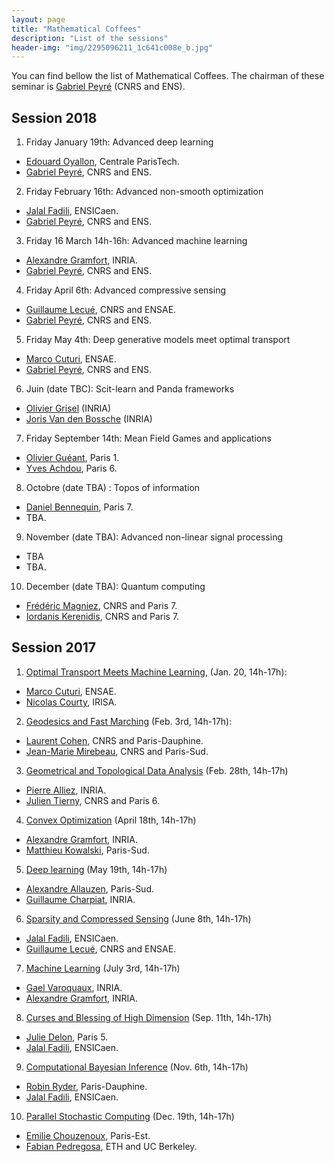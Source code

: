 ```yaml
---
layout: page
title: "Mathematical Coffees"
description: "List of the sessions"
header-img: "img/2295096211_1c641c008e_b.jpg"
---
```


You can find bellow the list of Mathematical Coffees. The chairman of these seminar is [Gabriel Peyré](http://www.gpeyre.com) (CNRS and ENS).

Session 2018
---

1. Friday January 19th: Advanced deep learning
  - [Edouard Oyallon](https://edouardoyallon.github.io/), Centrale ParisTech.
  - [Gabriel Peyré](http://www.gpeyre.com), CNRS and ENS.
2. Friday February 16th: Advanced non-smooth optimization
  - [Jalal Fadili](https://fadili.users.greyc.fr/), ENSICaen.
  - [Gabriel Peyré](http://www.gpeyre.com), CNRS and ENS.
3. Friday 16 March 14h-16h: Advanced machine learning
  - [Alexandre Gramfort](http://alexandre.gramfort.net/), INRIA.
  - [Gabriel Peyré](http://www.gpeyre.com), CNRS and ENS.  
4. Friday April 6th: Advanced compressive sensing
  - [Guillaume Lecué](http://lecueguillaume.github.io/), CNRS and ENSAE.
  - [Gabriel Peyré](http://www.gpeyre.com), CNRS and ENS.
5. Friday May 4th: Deep generative models meet optimal transport
  - [Marco Cuturi](http://marcocuturi.net/), ENSAE.
  - [Gabriel Peyré](http://www.gpeyre.com), CNRS and ENS.
6. Juin (date TBC): Scit-learn and Panda frameworks
  - [Olivier Grisel](http://ogrisel.com/) (INRIA)
  - [Joris Van den Bossche](https://fr.linkedin.com/in/jorisvandenbossche) (INRIA)
7. Friday September 14th: Mean Field Games and applications
  - [Olivier Guéant](http://www.oliviergueant.com/), Paris 1.
  - [Yves Achdou](https://www.ljll.math.upmc.fr/achdou/), Paris 6.
8. Octobre (date TBA) : Topos of information
  - [Daniel Bennequin](https://webusers.imj-prg.fr/~daniel.bennequin/), Paris 7.
  - TBA.
9. November (date TBA): Advanced non-linear signal processing
  - TBA
  - TBA.
10. December (date TBA): Quantum computing
  - [Frédéric Magniez](https://www.irif.fr/~magniez/), CNRS and Paris 7.
  - [Iordanis Kerenidis](https://www.irif.fr/~jkeren/jkeren/Iordanis_Kerenidis.html), CNRS and Paris 7.


Session 2017
---

1. [Optimal Transport Meets Machine Learning](../mc01-ot), (Jan. 20, 14h-17h):
  - [Marco Cuturi](http://marcocuturi.net/), ENSAE.
  - [Nicolas Courty](http://people.irisa.fr/Nicolas.Courty/), IRISA.  
2. [Geodesics and Fast Marching](../mc02-geodesic) (Feb. 3rd, 14h-17h):
  - [Laurent Cohen](https://www.ceremade.dauphine.fr/~cohen/), CNRS and Paris-Dauphine.
  - [Jean-Marie Mirebeau](https://www.math.u-psud.fr/~mirebeau/Main_page.html), CNRS and Paris-Sud.
3. [Geometrical and Topological Data Analysis](../mc03-meshes) (Feb. 28th, 14h-17h)
  - [Pierre Alliez](https://team.inria.fr/titane/pierre-alliez/), INRIA.
  - [Julien Tierny](http://www-pequan.lip6.fr/~tierny/), CNRS and Paris 6.
4. [Convex Optimization](../mc04-cvx-optim) (April 18th, 14h-17h)
  - [Alexandre Gramfort](http://alexandre.gramfort.net/), INRIA.   
  - [Matthieu Kowalski](http://webpages.lss.supelec.fr/perso/matthieu.kowalski/), Paris-Sud.
5. [Deep learning](../mc05-deep-learning) (May 19th, 14h-17h)
  - [Alexandre Allauzen](https://perso.limsi.fr/allauzen/webpages/pmwiki.php), Paris-Sud.
  - [Guillaume Charpiat](https://www.lri.fr/~gcharpia/), INRIA.
6. [Sparsity and Compressed Sensing](../mc06-sparsity) (June 8th, 14h-17h)
  - [Jalal Fadili](https://fadili.users.greyc.fr/), ENSICaen.
  - [Guillaume Lecué](http://lecueguillaume.github.io/), CNRS and ENSAE.
7. [Machine Learning](../mc07-ml) (July 3rd, 14h-17h)
  - [Gael Varoquaux](http://gael-varoquaux.info/), INRIA.
  - [Alexandre Gramfort](http://alexandre.gramfort.net/), INRIA.
8. [Curses and Blessing of High Dimension](../mc08-high-dimension) (Sep. 11th, 14h-17h)
  - [Julie Delon](https://delon.wp.imt.fr/), Paris 5.   
  - [Jalal Fadili](https://fadili.users.greyc.fr/), ENSICaen.
9. [Computational Bayesian Inference](../mc09-bayesian-computations) (Nov. 6th, 14h-17h)
  - [Robin Ryder](https://sites.google.com/site/robryd/), Paris-Dauphine.
  - [Jalal Fadili](https://fadili.users.greyc.fr/), ENSICaen.
10. [Parallel Stochastic Computing](mc10-parallel-stochastic.md) (Dec. 19th, 14h-17h)
  - [Emilie Chouzenoux](http://www-syscom.univ-mlv.fr/~chouzeno/), Paris-Est.  
  - [Fabian Pedregosa](http://fa.bianp.net/), ETH and UC Berkeley.

